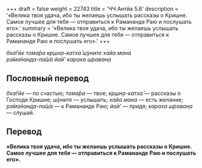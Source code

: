 +++
draft = false
weight = 22743
title = 'ЧЧ Антйа 5.8'
description = '«Велика твоя удача, ибо ты желаешь услышать рассказы о Кришне. Самое лучшее для тебя — отправиться к Рамананде Раю и послушать его».'
summary = '«Велика твоя удача, ибо ты желаешь услышать рассказы о Кришне. Самое лучшее для тебя — отправиться к Рамананде Раю и послушать его».'
+++

_бха̄гйе тома̄ра кр̣шн̣а-катха̄ ш́уните хайа мана  
ра̄ма̄нанда-па̄ш́а йа̄и’ караха ш́раван̣а_

## Пословный перевод

_бха̄гйе_ — по счастью; _тома̄ра_ — твое; _кр̣шн̣а_\-_катха̄_ — рассказы о Господе Кришне; _ш́уните_ — услышать; _хайа_ _мана_ — есть желание; _ра̄ма̄нанда_\-_па̄ш́а_ — к Рамананде Раю; _йа̄и’_ — придя; _караха_ _ш́раван̣а_ — слушай.

## Перевод

**«Велика твоя удача, ибо ты желаешь услышать рассказы о Кришне. Самое лучшее для тебя — отправиться к Рамананде Раю и послушать его».**
